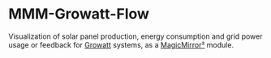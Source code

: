# MMM-Growatt-Flow

Visualization of solar panel production, energy consumption and grid power usage or feedback for [Growatt](https://server.growatt.com) systems, as a [MagicMirror²](https://magicmirror.builders) module.
